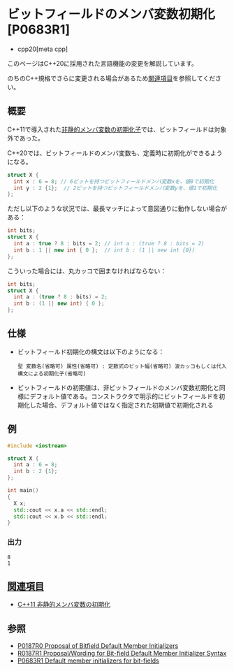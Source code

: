 # ビットフィールドのメンバ変数初期化 [P0683R1]
* cpp20[meta cpp]

<!-- start lang caution -->

このページはC++20に採用された言語機能の変更を解説しています。

のちのC++規格でさらに変更される場合があるため[関連項目](#relative-page)を参照してください。

<!-- last lang caution -->

## 概要
C++11で導入された[非静的メンバ変数の初期化子](/lang/cpp11/non_static_data_member_initializers.md)では、ビットフィールドは対象外であった。

C++20では、ビットフィールドのメンバ変数も、定義時に初期化ができるようになる。

```cpp
struct X {
  int x : 6 = 8; // 6ビットを持つビットフィールドメンバ変数xを、値8で初期化
  int y : 2 {1};  // 2ビットを持つビットフィールドメンバ変数yを、値1で初期化
};
```

ただし以下のような状況では、最長マッチによって意図通りに動作しない場合がある：

```cpp
int bits;
struct X {
  int a : true ? 8 : bits = 2; // int a : (true ? 8 : bits = 2)
  int b : 1 || new int { 0 };  // int b : (1 || new int {0})
};
```

こういった場合には、丸カッコで囲まなければならない：

```cpp
int bits;
struct X {
  int a : (true ? 8 : bits) = 2;
  int b : (1 || new int) { 0 };
};
```


## 仕様
- ビットフィールド初期化の構文は以下のようになる：

    ```
    型 変数名(省略可) 属性(省略可) : 定数式のビット幅(省略可) 波カッコもしくは代入構文による初期化子(省略可)
    ```

- ビットフィールドの初期値は、非ビットフィールドのメンバ変数初期化と同様にデフォルト値である。コンストラクタで明示的にビットフィールドを初期化した場合、デフォルト値ではなく指定された初期値で初期化される


## 例
```cpp example
#include <iostream>

struct X {
  int a : 6 = 8;
  int b : 2 {1};
};

int main()
{
  X x;
  std::cout << x.a << std::endl;
  std::cout << x.b << std::endl;
}
```

### 出力
```
8
1
```


## <a id="relative-page" href="#relative-page">関連項目</a>
- [C++11 非静的メンバ変数の初期化](/lang/cpp11/non_static_data_member_initializers.md)


## 参照
- [P0187R0 Proposal of Bitfield Default Member Initializers](http://www.open-std.org/jtc1/sc22/wg21/docs/papers/2016/p0187r0.pdf)
- [R0187R1 Proposal/Wording for Bit-field Default Member Initializer Syntax](http://www.open-std.org/jtc1/sc22/wg21/docs/papers/2016/p0187r1.pdf)
- [P0683R1 Default member initializers for bit-fields](http://www.open-std.org/jtc1/sc22/wg21/docs/papers/2017/p0683r1.html)